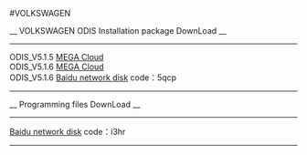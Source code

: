 
#VOLKSWAGEN


__ VOLKSWAGEN ODIS Installation package DownLoad __

<hr class="hrkStyle" />



<div class="linkStyle"> ODIS_V5.1.5 <a target="_blank" href="https://mega.nz/#F!GYhTmQoZ!8W6usmnVxUpm_IJX3hJZYw" >MEGA Cloud </a> </div>

<div class="linkStyle"> ODIS_V5.1.6 <a target="_blank" href="https://mega.nz/#F!vE4DyQyY!Pu7n1-dqnYihGcdQTQUUXg" >MEGA Cloud </a> </div>

<div class="linkStyle"> ODIS_V5.1.6 <a target="_blank" href="https://pan.baidu.com/s/16EGlSXyc8x6wdPSm3XOpew" >Baidu network disk</a> code：5qcp </div>


***



__ Programming files DownLoad __

<hr class="hrkStyle" />


<div class="linkStyle"><a target="_blank" href="https://pan.baidu.com/s/1Hwl-dJ-vddaL35Z4asx3fw" >Baidu network disk</a> code：i3hr </div>



***




